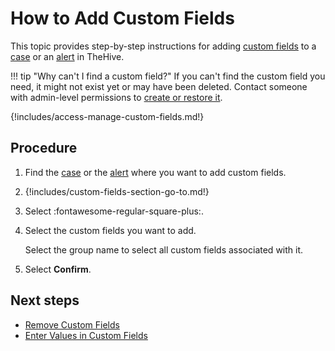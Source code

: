 # How to Add Custom Fields

This topic provides step-by-step instructions for adding [custom fields](../custom-fields/about-custom-fields.md) to a [case](about-cases.md) or an [alert](../alerts/about-alerts.md) in TheHive.

!!! tip "Why can't I find a custom field?"
    If you can't find the custom field you need, it might not exist yet or may have been deleted. Contact someone with admin-level permissions to [create or restore it](../../../administration/custom-fields/create-a-custom-field.md).

{!includes/access-manage-custom-fields.md!}

## Procedure

1. Find the [case](../cases/search-for-cases/find-a-case.md) or the [alert](../alerts/search-for-alerts/find-an-alert.md) where you want to add custom fields.

2. {!includes/custom-fields-section-go-to.md!}

3. Select :fontawesome-regular-square-plus:.

4. Select the custom fields you want to add.

    Select the group name to select all custom fields associated with it.

5. Select **Confirm**.

## Next steps

* [Remove Custom Fields](remove-custom-fields.md)
* [Enter Values in Custom Fields](enter-values-in-custom-fields.md)